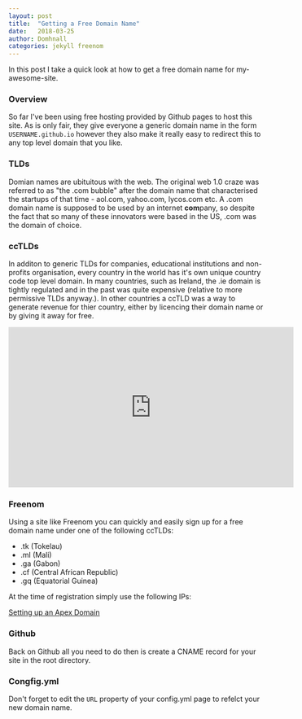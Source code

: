 ```yaml
---
layout: post
title:  "Getting a Free Domain Name"
date:   2018-03-25
author: Domhnall
categories: jekyll freenom
---
```


In this post I take a quick look at how to get a free domain name for my-awesome-site.

### Overview

So far I've been using free hosting provided by Github pages to host this site. As is only fair, they give everyone a generic domain name in the form `USERNAME.github.io` however they also make it really easy to redirect this to any top level domain that you like.

### TLDs

Domian names are ubituitous with the web. The original web 1.0 craze was referred to as "the .com bubble" after the domain name that characterised the startups of that time - aol.com, yahoo.com, lycos.com etc. A .com domain name is supposed to be used by an internet **com**pany, so despite the fact that so many of these innovators were based in the US, .com was the domain of choice.

### ccTLDs 

In additon to generic TLDs for companies, educational institutions and non-profits organisation, every country in the world has it's own unique country code top level domain. In many countries, such as Ireland, the .ie domain is tightly regulated and in the past was quite expensive (relative to more permissive TLDs anyway.). In other countries a ccTLD was a way to generate revenue for thier country, either by licencing their domain name or by giving it away for free.

<iframe width="560" height="315" src="https://www.youtube.com/embed/34gHoxqZlJc" frameborder="0" allow="autoplay; encrypted-media" allowfullscreen></iframe>


### Freenom

Using a site like Freenom you can quickly and easily sign up for a free domain name under one of the following ccTLDs:

- .tk (Tokelau)
- .ml (Mali)
- .ga (Gabon)
- .cf (Central African Republic)
- .gq (Equatorial Guinea)

At the time of registration simply use the following IPs:

[Setting up an Apex Domain](https://help.github.com/articles/setting-up-an-apex-domain/)


### Github

Back on Github all you need to do then is create a CNAME record for your site in the root directory.

### Congfig.yml

Don't forget to edit the `URL` property of your config.yml page to refelct your new domain name.

